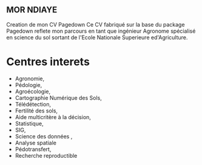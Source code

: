 ## MOR NDIAYE
Creation de mon CV Pagedown
Ce CV fabriqué sur la base  du package Pagedown reflete mon parcours en tant que ingénieur Agronome spécialisé en science du sol sortant de l'Ecole Nationale Superieure ed'Agriculture.
# Centres interets
- Agronomie, 
- Pédologie, 
- Agroécologie, 
- Cartographie Numérique des Sols, 
- Télédétection,
- Fertilité des sols, 
- Aide multicritère à la décision, 
- Statistique, 
- SIG, 
- Science des  données , 
- Analyse spatiale
- Pédotransfert, 
- Recherche reproductible 
